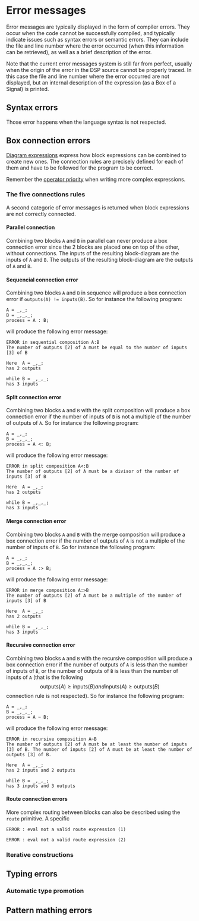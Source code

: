 # Error messages

Error messages are typically displayed in the form of compiler errors. They occur when the code cannot be successfully compiled, and typically indicate issues such as syntax errors or semantic errors. They can include the file and line number where the error occurred (when this information can be retrieved), as well as a brief description of the error.

Note that the current error messages system is still far from perfect, usually when the origin of the error in the DSP source cannot be properly traced. In this case the file and line number where the error occurred are not displayed, but an internal description of the expression (as a Box of a Signal) is printed.

## Syntax errors

Those error happens when the language syntax is not respected.

## Box connection errors

[Diagram expressions](https://faustdoc.grame.fr/manual/syntax/#diagram-expressions) express how block expressions can be combined to create new ones. The connection rules are precisely defined for each of them and have to be followed for the program to be correct.

Remember the [operator priority](https://faustdoc.grame.fr/manual/syntax/#diagram-composition-operations) when writing more complex expressions.   

### The five connections rules 

A second categorie of error messages is returned when block expressions are not correctly connected. 

#### Parallel connection

Combining two blocks `A` and `B` in parallel can never produce a box connection error since the 2 blocks are placed one on top of the other, without connections. The inputs of the resulting block-diagram are the inputs of `A` and `B`. The outputs of the resulting block-diagram are the outputs of `A` and `B`.

#### Sequencial connection error

Combining two blocks `A` and `B` in sequence will produce a box connection error if `outputs(A) != inputs(B)`. So for instance the following program:

<!-- faust-run -->
```
A = _,_;
B = _,_,_;
process = A : B;
```
<!-- /faust-run -->

will produce the following error message:

```
ERROR in sequential composition A:B
The number of outputs [2] of A must be equal to the number of inputs [3] of B

Here  A = _,_;
has 2 outputs

while B = _,_,_;
has 3 inputs
```

#### Split connection error

Combining two blocks `A` and `B` with the split composition will produce a box connection error if the number of inputs of `B` is not a multiple of the number of outputs of `A`. So for instance the following program:

<!-- faust-run -->
```
A = _,_;
B = _,_,_;
process = A <: B;
```
<!-- /faust-run -->

will produce the following error message:

```
ERROR in split composition A<:B
The number of outputs [2] of A must be a divisor of the number of inputs [3] of B

Here  A = _,_;
has 2 outputs

while B = _,_,_;
has 3 inputs
```

#### Merge connection error

Combining two blocks `A` and `B` with the merge composition will produce a box connection error if the number of outputs of `A` is not a multiple of the number of inputs of `B`. So for instance the following program:

<!-- faust-run -->
```
A = _,_;
B = _,_,_;
process = A :> B;
```
<!-- /faust-run -->

will produce the following error message:

```
ERROR in merge composition A:>B
The number of outputs [2] of A must be a multiple of the number of inputs [3] of B

Here  A = _,_;
has 2 outputs

while B = _,_,_;
has 3 inputs
```

#### Recursive connection error

Combining two blocks `A` and `B` with the recursive composition will produce a box connection error if the number of outputs of `A` is less than the number of inputs of `B`, or the number of outputs of `B` is less than the number of inputs of `A` (that is the following $$\mathrm{outputs}(A) \geq \mathrm{inputs}(B) and \mathrm{inputs}(A) \geq \mathrm{outputs}(B)$$ connection rule is not respected). So for instance the following program:

<!-- faust-run -->
```
A = _,_;
B = _,_,_;
process = A ~ B;
```
<!-- /faust-run -->

will produce the following error message:

```
ERROR in recursive composition A~B
The number of outputs [2] of A must be at least the number of inputs [3] of B. The number of inputs [2] of A must be at least the number of outputs [3] of B. 

Here  A = _,_;
has 2 inputs and 2 outputs

while B = _,_,_;
has 3 inputs and 3 outputs
```

#### Route connection errors

More complex routing between blocks can also be described using the `route` primitive. A specific 

```
ERROR : eval not a valid route expression (1)
```

```
ERROR : eval not a valid route expression (2)
```

### Iterative constructions 

## Typing errors

### Automatic type promotion 

## Pattern mathing errors 

